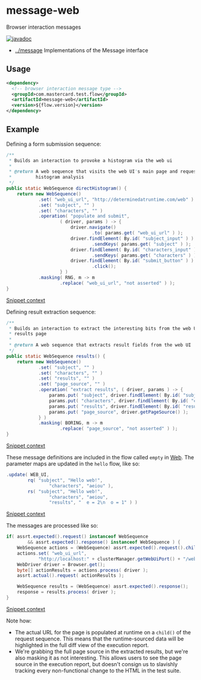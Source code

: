 
<!-- title start -->

# message-web

Browser interaction messages

[![javadoc](https://javadoc.io/badge2/com.mastercard.test.flow/message-web/javadoc.svg)](https://javadoc.io/doc/com.mastercard.test.flow/message-web)

 * [../message](..) Implementations of the Message interface

<!-- title end -->

## Usage

```xml
<dependency>
  <!-- browser interaction message type -->
  <groupId>com.mastercard.test.flow</groupId>
  <artifactId>message-web</artifactId>
  <version>${flow.version}</version>
</dependency>
```

## Example

Defining a form submission sequence:

<!-- snippet start -->

<!-- Messages:form_submission -->

```java
/**
 * Builds an interaction to provoke a histogram via the web ui
 *
 * @return A web sequence that visits the web UI's main page and requests a
 *         histogram analysis
 */
public static WebSequence directHistogram() {
	return new WebSequence()
			.set( "web_ui_url", "http://determinedatruntime.com/web" )
			.set( "subject", "" )
			.set( "characters", "" )
			.operation( "populate and submit",
					( driver, params ) -> {
						driver.navigate()
								.to( params.get( "web_ui_url" ) );
						driver.findElement( By.id( "subject_input" ) )
								.sendKeys( params.get( "subject" ) );
						driver.findElement( By.id( "characters_input" ) )
								.sendKeys( params.get( "characters" ) );
						driver.findElement( By.id( "submit_button" ) )
								.click();
					} )
			.masking( RNG, m -> m
					.replace( "web_ui_url", "not asserted" ) );
}
```
[Snippet context](../../example/app-model/src/main/java/com/mastercard/test/flow/example/app/model/Messages.java#L348-L372,348-372)

<!-- snippet end -->

Defining result extraction sequence:

<!-- snippet start -->

<!-- Messages:result_extraction -->

```java
/**
 * Builds an interaction to extract the interesting bits from the web UI's
 * results page
 *
 * @return A web sequence that extracts result fields from the web UI
 */
public static WebSequence results() {
	return new WebSequence()
			.set( "subject", "" )
			.set( "characters", "" )
			.set( "results", "" )
			.set( "page_source", "" )
			.operation( "extract results", ( driver, params ) -> {
				params.put( "subject", driver.findElement( By.id( "subject_output" ) ).getText() );
				params.put( "characters", driver.findElement( By.id( "characters_output" ) ).getText() );
				params.put( "results", driver.findElement( By.id( "results_output" ) ).getText() );
				params.put( "page_source", driver.getPageSource() );
			} )
			.masking( BORING, m -> m
					.replace( "page_source", "not asserted" ) );
}
```
[Snippet context](../../example/app-model/src/main/java/com/mastercard/test/flow/example/app/model/Messages.java#L376-L396,376-396)

<!-- snippet end -->

These message definitions are included in the flow called `empty` in [Web][model.Web].
The parameter maps are updated in the `hello` flow, like so:

<!-- snippet start -->

<!-- model.Web:parameter_update -->

```java
.update( WEB_UI,
		rq( "subject", "Hello web!",
				"characters", "aeiou" ),
		rs( "subject", "Hello web!",
				"characters", "aeiou",
				"results", "  e = 2\n  o = 1" ) )
```
[Snippet context](../../example/app-model/src/main/java/com/mastercard/test/flow/example/app/model/Web.java#L54-L59,54-59)

<!-- snippet end -->

<!-- code_link_start -->

[model.Web]: ../../example/app-model/src/main/java/com/mastercard/test/flow/example/app/model/Web.java

<!-- code_link_end -->

The messages are processed like so:

<!-- snippet start -->

<!-- IntegrationTest:browser_invocation -->

```java
if( assrt.expected().request() instanceof WebSequence
		&& assrt.expected().response() instanceof WebSequence ) {
	WebSequence actions = (WebSequence) assrt.expected().request().child();
	actions.set( "web_ui_url",
			"http://localhost:" + clusterManager.getWebUiPort() + "/web" );
	WebDriver driver = Browser.get();
	byte[] actionResults = actions.process( driver );
	assrt.actual().request( actionResults );

	WebSequence results = (WebSequence) assrt.expected().response();
	response = results.process( driver );
}
```
[Snippet context](../../example/app-itest/src/test/java/com/mastercard/test/flow/example/app/itest/IntegrationTest.java#L154-L165,154-165)

<!-- snippet end -->

Note how:
 * The actual URL for the page is populated at runtime on a `child()` of the request sequence. This means that the runtime-sourced data will be highlighted in the full diff view of the execution report.
 * We're grabbing the full page source in the extracted results, but we're also masking it as not interesting. This allows users to see the page source in the execution report, but doesn't consign us to slavishly tracking every non-functional change to the HTML in the test suite.
